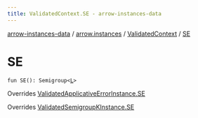 ```yaml
---
title: ValidatedContext.SE - arrow-instances-data
---
```


[arrow-instances-data](../../index.html) / [arrow.instances](../index.html) / [ValidatedContext](index.html) / [SE](./-s-e.html)

# SE

`fun SE(): Semigroup<`[`L`](index.html#L)`>`

Overrides [ValidatedApplicativeErrorInstance.SE](../-validated-applicative-error-instance/-s-e.html)

Overrides [ValidatedSemigroupKInstance.SE](../-validated-semigroup-k-instance/-s-e.html)

